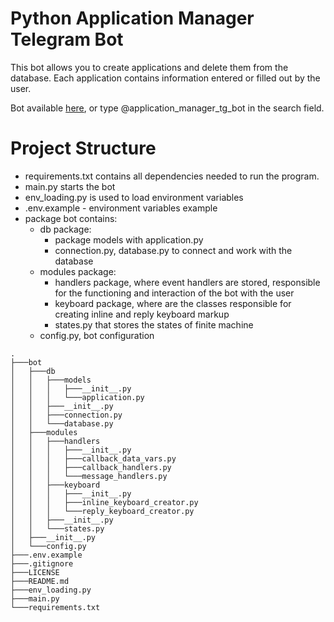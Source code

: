# Python Application Manager Telegram Bot
This bot allows you to create applications and delete them from the database. Each application contains information entered or filled out by the user.

Bot available [here](https://t.me/application_manager_tg_bot), or type @application_manager_tg_bot in the search field.

# Project Structure
* requirements.txt contains all dependencies needed to run the program.
* main.py starts the bot
* env_loading.py is used to load environment variables
* .env.example - environment variables example
* package bot contains:
  * db package:
    * package models with application.py
    * connection.py, database.py to connect and work with the database
  * modules package:
    * handlers package, where event handlers are stored, responsible for the functioning and interaction of the bot with the user
    * keyboard package, where are the classes responsible for creating inline and reply keyboard markup
    * states.py that stores the states of finite machine
  * config.py, bot configuration
```
.
├───bot
│   ├───db
│   │   ├───models
│   │   │   ├───__init__.py
│   │   │   └───application.py
│   │   ├───__init__.py
│   │   ├───connection.py
│   │   └───database.py
│   ├───modules
│   │   ├───handlers
│   │   │   ├───__init__.py
│   │   │   ├───callback_data_vars.py
│   │   │   ├───callback_handlers.py
│   │   │   └───message_handlers.py
│   │   ├───keyboard
│   │   │   ├───__init__.py
│   │   │   ├───inline_keyboard_creator.py
│   │   │   └───reply_keyboard_creator.py
│   │   ├───__init__.py
│   │   └───states.py
│   ├───__init__.py
│   └───config.py
├───.env.example
├───.gitignore
├───LICENSE
├───README.md
├───env_loading.py
├───main.py
└───requirements.txt
```
